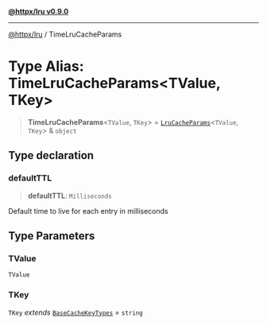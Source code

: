 [**@httpx/lru v0.9.0**](../README.md)

***

[@httpx/lru](../README.md) / TimeLruCacheParams

# Type Alias: TimeLruCacheParams\<TValue, TKey\>

> **TimeLruCacheParams**\<`TValue`, `TKey`\> = [`LruCacheParams`](LruCacheParams.md)\<`TValue`, `TKey`\> & `object`

## Type declaration

### defaultTTL

> **defaultTTL**: `Milliseconds`

Default time to live for each entry in milliseconds

## Type Parameters

### TValue

`TValue`

### TKey

`TKey` *extends* [`BaseCacheKeyTypes`](BaseCacheKeyTypes.md) = `string`
